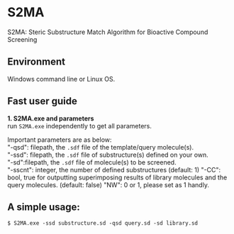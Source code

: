 # S2MA
S2MA: Steric Substructure Match Algorithm for Bioactive Compound Screening

## Environment
Windows command line or Linux OS.

## Fast user guide
**1. S2MA.exe and parameters**<br />
run `S2MA.exe` independently to get all parameters.

Important parameters are as below:<br/>
"-qsd": filepath, the `.sdf` file of the template/query molecule(s).<br/>
"-ssd": filepath, the `.sdf` file of substructure(s) defined on your own.<br/>
"-sd":filepath, the `.sdf` file of molecule(s) to be screened.<br/>
"-sscnt": integer, the number of defined substructures (default: 1)
"-CC": bool, true for outputting superimposing results of library molecules and the query molecules. (default: false)
"NW": 0 or 1, please set as 1 handly.

## A simple usage:
`$ S2MA.exe -ssd substructure.sd -qsd query.sd -sd library.sd`
